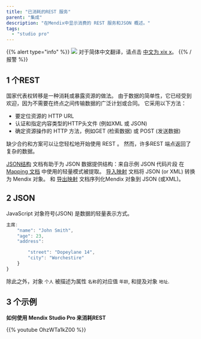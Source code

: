 ```yaml
---
title: "已消耗的REST 服务"
parent: "集成"
description: "在Mendix中显示消费的 REST 服务和JSON 概述。"
tags:
  - "studio pro"
---
```


{{% alert type="info" %}}
<img src="attachments/chinese-translation/china.png" style="display: inline-block; margin: 0" /> 对于简体中文翻译，请点击 [中文为 xix x](https://cdn.mendix.tencent-cloud.com/documentation/refguide8/consumed-rest-services.pdf)。
{{% /报警 %}}

## 1 个REST

国家代表权转移是一种消耗或暴露资源的做法。 由于数据的简单性，它已经受到欢迎，因为不需要在终点之间传输数据的广泛计划或合同。 它采用以下方法：

* 要定位资源的 HTTP URL
* 认证和指定内容类型的HTTP头文件 (例如XML 或 JSON)
* 确定资源操作的 HTTP 方法，例如GET (检索数据) 或 POST (发送数据)

缺少合约和方案可以让您轻松地开始使用 REST 。 然而，许多REST 端点返回了复杂的数据。

[JSON结构](json-structures) 文档有助于为 JSON 数据提供结构：来自示例 JSON 代码片段 在 [Mapping 文档](mapping-documents) 中使用的轻量模式被提取。 [导入映射](import-mappings) 文档将 JSON (or XML) 转换为 Mendix 对象。 和 [导出映射](export-mappings) 文档序列化Mendix 对象到 JSON (或XML)。

## 2 JSON

JavaScript 对象符号(JSON) 是数据的轻量表示方式。

```js
主席:
    "name": "John Smith",
    "age": 23,
    "address": 

        "street": "Dopeylane 14",
        "city": "Worchestire"
    }
}
```

除此之外，对象 `个人` 被描述为属性 `名称`的对应值 `年龄`, 和提及对象 `地址`.

## 3 个示例

**如何使用 Mendix Studio Pro 来消耗REST**

{{% youtube OhzWTa1kZ00 %}}
